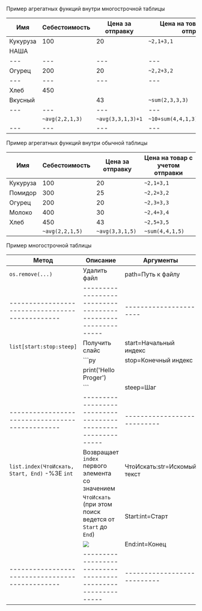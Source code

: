 Пример агрегатных функций внутри многострочной таблицы

| Имя      | Себестоимость   | Цена за отправку  | Цена на товар с учетом отправки   |
|----------|-----------------|-------------------|-----------------------------------|
| Кукуруза | 100             | 20                | `~2,1+3,1`                        |
| НАША     |                 |                   |                                   |
| ---      | ---             | ---               | ---                               |
| Огурец   | 200             | 20                | `~2,2+3,2`                        |
| ---      | ---             | ---               | ---                               |
| Хлеб     | 450             |                   |                                   |
| Вкусный  |                 | 43                | `~sum(2,3,3,3)`                   |
| ---      | ---             | ---               | ---                               |
|          | `~avg(2,2,1,3)` | `~avg(3,3,1,3)+1` | `~10+sum(4,4,1,3)+1+avg(3,3,1,3)` |
| ---      | ---             | ---               | ---                               |

Пример агрегатных функций внутри обычной таблицы

| Имя      | Себестоимость   | Цена за отправку | Цена на товар с учетом отправки |
| -------- |-----------------|------------------|---------------------------------|
| Кукуруза | 100             | 20               | `~2,1+3,1`                      |
| Помидор  | 300             | 25               | `~2,2+3,2`                      |
| Огурец   | 200             | 20               | `~2,3+3,3`                      |
| Молоко   | 400             | 30               | `~2,4+3,4`                      |
| Хлеб     | 450             | 43               | `~2,5+3,5`                      |
|          | `~avg(2,2,1,5)` | `~avg(3,3,1,5)`  | `~sum(4,4,1,5)`                 |

Пример многострочной таблицы

| Метод                                           | Описание                                                    | Аргументы                   |
| ----------------------------------------------- | ----------------------------------------------------------- | --------------------------- |
| `os.remove(...)`                                | Удалить файл                                                | path=Путь к файлу           |
| ----------------------------------------------- | ----------------------------------------------------------- | ----------------------      |
| `list[start:stop:steep]`                        | Получить слайс                                              | start=Начальный индекс      |
|                                                 | ```py                                                       | stop=Конечный индекс        |
|                                                 | print('Hello Proger')                                       |                             |
|                                                 | ```                                                         | steep=Шаг                   |
| ----------------------------------------------- | ----------------------------------------------------------- | --------------------------- |
| `list.index(ЧтоИскать, Start, End)` -%3E `int`  | Возвращает `index` первого элемента со значением            | ЧтоИскать:str=Искомый текст |
|                                                 | `ЧтоИскать` (при этом поиск ведется от `Start` до `End`)    | Start:int=Старт             |
|                                                 | ![](_attachments/247f4dd8485c60f082aa5b874dde3c0a.png)      | End:int=Конец               |
| ----------------------------------------------- | ----------------------------------------------------------- | --------------------------- |

